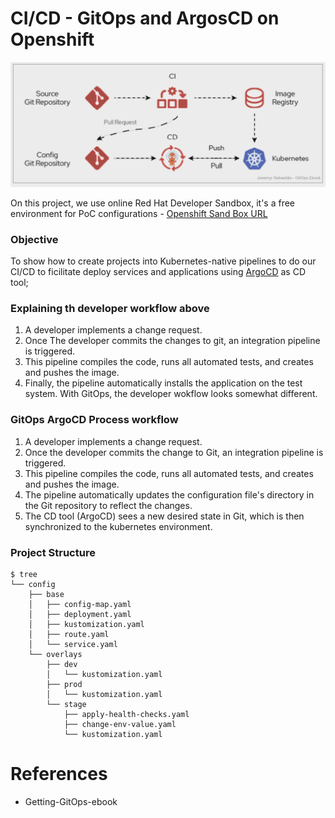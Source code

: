 # CI/CD - GitOps and ArgosCD on Openshift
<img src="https://github.com/Josemyr1993/CI_CD_Openshift_ArgoDC/blob/main/Animation.gif" heigh="500" width="700">


On this project, we use online Red Hat Developer Sandbox, it's a free environment for PoC configurations - [Openshift Sand Box URL](https://developers.redhat.com/developer-sandbox)

<h3>Objective</h3>

To show how to create projects into Kubernetes-native pipelines to do our CI/CD to ficilitate deploy services and applications using [ArgoCD](https://argo-cd.readthedocs.io/en/stable/) as CD tool;

<h3>Explaining th developer workflow above</h3>

1. A developer implements a change request.
2. Once The developer commits the changes to git, an integration pipeline is triggered.
3. This pipeline compiles the code, runs all automated tests, and creates and pushes the image.
4. Finally, the pipeline automatically installs the application on the test system. With GitOps, the developer wokflow looks somewhat different.

<h3> GitOps ArgoCD Process workflow </h3>

1. A developer implements a change request.
2. Once the developer commits the change to Git, an integration pipeline is triggered.
3. This pipeline compiles the code, runs all automated tests, and creates and pushes the image.
4. The pipeline automatically updates the configuration file's directory in the Git repository to reflect the changes.
5. The CD tool (ArgoCD) sees a new desired state in Git, which is then synchronized to the kubernetes environment.


<h3>Project Structure</h3>

```
$ tree
└── config
    ├── base
    │   ├── config-map.yaml
    │   ├── deployment.yaml
    │   ├── kustomization.yaml
    │   ├── route.yaml
    │   └── service.yaml
    └── overlays
        ├── dev
        │   └── kustomization.yaml
        ├── prod
        │   └── kustomization.yaml
        └── stage
            ├── apply-health-checks.yaml
            ├── change-env-value.yaml
            └── kustomization.yaml

```

<h1>References</h1>

- Getting-GitOps-ebook
